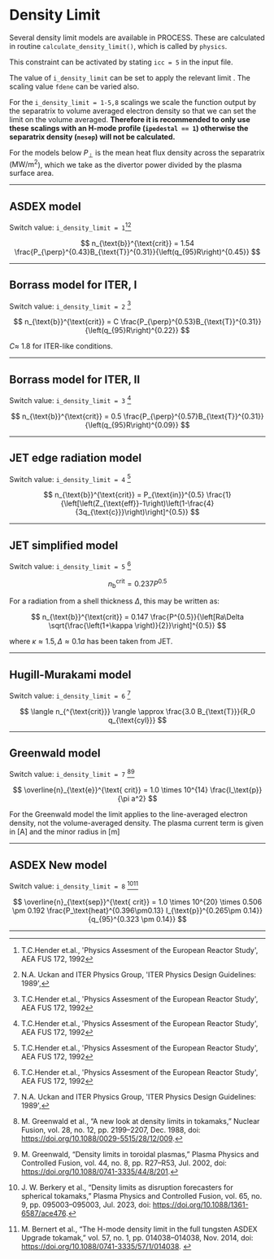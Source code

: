 # Density Limit

Several density limit models are available in PROCESS. These are
calculated in routine `calculate_density_limit()`, which is called by `physics`.

This constraint can be activated by stating `icc = 5` in the input file.

The value of `i_density_limit` can be set to apply the relevant limit . The scaling value `fdene` can be varied also. 

For the `i_density_limit = 1-5,8` scalings we scale the function output by the separatrix to volume averaged electron density so that we can set the limit on the volume averaged. **Therefore it is recommended to only use these scalings with an H-mode profile (`ipedestal == 1`) otherwise the separatrix density (`nesep`) will not be calculated.**

For the models below $P_{\perp}$ is the mean heat flux density across the separatrix ($\mathrm{MW}/\mathrm{m^2}$), which we take as the divertor power divided by the plasma surface area.

-----------------

## ASDEX model

Switch value: `i_density_limit = 1`[^1][^2]

$$
n_{\text{b}}^{\text{crit}} = 1.54 \frac{P_{\perp}^{0.43}B_{\text{T}}^{0.31}}{\left(q_{95}R\right)^{0.45}}
$$

-----------------

## Borrass model for ITER, I

Switch value: `i_density_limit = 2` [^1]

$$
n_{\text{b}}^{\text{crit}} = C \frac{P_{\perp}^{0.53}B_{\text{T}}^{0.31}}{\left(q_{95}R\right)^{0.22}}
$$

$C \approx$  1.8 for ITER-like conditions.

-----------------

## Borrass model for ITER, II 

Switch value: `i_density_limit = 3` [^1]

$$
n_{\text{b}}^{\text{crit}} = 0.5 \frac{P_{\perp}^{0.57}B_{\text{T}}^{0.31}}{\left(q_{95}R\right)^{0.09}}
$$

-----------------

## JET edge radiation model

Switch value: `i_density_limit = 4` [^1]

$$
n_{\text{b}}^{\text{crit}} = P_{\text{in}}^{0.5} \frac{1}{\left[\left(Z_{\text{eff}}-1\right)\left(1-\frac{4}{3q_{\text{c}}}\right)\right]^{0.5}}
$$

-----------------

## JET simplified model

Switch value: `i_density_limit = 5` [^1]

$$
n_{\text{b}}^{\text{crit}} = 0.237 P^{0.5}
$$

For a radiation from a shell thickness $\Delta$, this may be written as:

$$
n_{\text{b}}^{\text{crit}} = 0.147 \frac{P^{0.5}}{\left[Ra\Delta \sqrt{\frac{\left(1+\kappa \right)}{2}}\right]^{0.5}}
$$

where $\kappa \approx 1.5, \Delta \approx 0.1a$ has been taken from JET.

-----------------

## Hugill-Murakami model

Switch value: `i_density_limit = 6` [^2]

$$
\langle n_{^{\text{crit}}} \rangle \approx \frac{3.0 B_{\text{T}}}{R_0 q_{\text{cyl}}}
$$


-----------------

## Greenwald model

Switch value: `i_density_limit = 7` [^3][^4]

$$
\overline{n}_{\text{e}}^{\text{ crit}} = 1.0 \times 10^{14} \frac{I_\text{p}}{\pi a^2}
$$

For the Greenwald model the limit applies to the line-averaged electron density, not the volume-averaged density. The plasma current term is given in $[\mathrm{A}]$ and the minor radius in $[\mathrm{m}]$

---------------------

## ASDEX New model

Switch value: `i_density_limit = 8` [^5][^6]

$$
\overline{n}_{\text{sep}}^{\text{ crit}} = 1.0 \times 10^{20} \times 0.506 \pm 0.192 \frac{P_\text{heat}^{0.396\pm0.13} I_{\text{p}}^{0.265\pm 0.14}}{q_{95}^{0.323 \pm 0.14}}
$$

-----------------

[^1]: T.C.Hender et.al., 'Physics Assesment of the European Reactor Study', AEA FUS 172, 1992

[^2]: N.A. Uckan and ITER Physics Group, 'ITER Physics Design Guidelines: 1989',

[^3]: M. Greenwald et al., “A new look at density limits in tokamaks,” Nuclear Fusion, vol. 28, no. 12, pp. 2199–2207, Dec. 1988, doi: https://doi.org/10.1088/0029-5515/28/12/009.

[^4]: M. Greenwald, “Density limits in toroidal plasmas,” Plasma Physics and Controlled Fusion, vol. 44, no. 8, pp. R27–R53, Jul. 2002, doi: https://doi.org/10.1088/0741-3335/44/8/201.

[^5]: J. W. Berkery et al., “Density limits as disruption forecasters for spherical tokamaks,” Plasma Physics and Controlled Fusion, vol. 65, no. 9, pp. 095003–095003, Jul. 2023, doi: https://doi.org/10.1088/1361-6587/ace476.

[^6]: M. Bernert et al., “The H-mode density limit in the full tungsten ASDEX Upgrade tokamak,” vol. 57, no. 1, pp. 014038–014038, Nov. 2014, doi: https://doi.org/10.1088/0741-3335/57/1/014038.
‌
‌